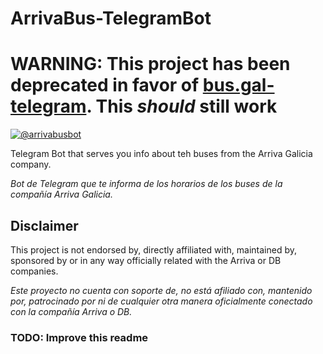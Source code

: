  # ArrivaBus-TelegramBot
# WARNING: This project has been deprecated in favor of [bus.gal-telegram](https://github.com/peprolinbot/bus.gal-telegram). This *should* still work

[![@arrivabusbot](https://img.shields.io/badge/Stable%20bot-@arrivabusbot-blue?logo=telegram&style=plastic)](https://telegram.me/arrivabusbot)

Telegram Bot that serves you info about teh buses from the Arriva Galicia company.

_Bot de Telegram que te informa de los horarios de los buses de la compañía Arriva Galicia._

## Disclaimer

This project is not endorsed by, directly affiliated with, maintained by, sponsored by or in any way officially related with the Arriva or DB companies.

_Este proyecto no cuenta con soporte de, no está afiliado con, mantenido por, patrocinado por ni de cualquier otra manera oficialmente conectado con la compañía Arriva o DB._

### TODO: Improve this readme
